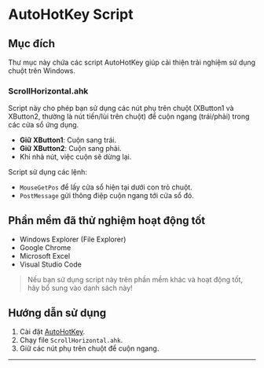 # AutoHotKey Script

## Mục đích

Thư mục này chứa các script AutoHotKey giúp cải thiện trải nghiệm sử dụng chuột trên Windows.

### ScrollHorizontal.ahk

Script này cho phép bạn sử dụng các nút phụ trên chuột (XButton1 và XButton2, thường là nút tiến/lùi trên chuột) để cuộn ngang (trái/phải) trong các cửa sổ ứng dụng.

- **Giữ XButton1**: Cuộn sang trái.
- **Giữ XButton2**: Cuộn sang phải.
- Khi nhả nút, việc cuộn sẽ dừng lại.

Script sử dụng các lệnh:
- `MouseGetPos` để lấy cửa sổ hiện tại dưới con trỏ chuột.
- `PostMessage` gửi thông điệp cuộn ngang tới cửa sổ đó.

## Phần mềm đã thử nghiệm hoạt động tốt

- Windows Explorer (File Explorer)
- Google Chrome
- Microsoft Excel
- Visual Studio Code

> Nếu bạn sử dụng script này trên phần mềm khác và hoạt động tốt, hãy bổ sung vào danh sách này!

## Hướng dẫn sử dụng

1. Cài đặt [AutoHotKey](https://www.autohotkey.com/).
2. Chạy file `ScrollHorizontal.ahk`.
3. Giữ các nút phụ trên chuột để cuộn ngang.

---